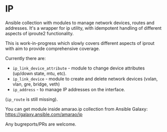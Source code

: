 IP
==

Ansible collection with modules to manage network devices, routes and addresses.
It's a wrapper for ip utility, with idempotent handling of different aspects of iproute2
functionality.

This is work-in-progress which slowly covers different aspects of iprout with aim to
provide comprehensive coverage.

Currently there are:
* `ip_link_device_attribute` - module to change device attributes (up/down state, mtu, etc).
* `ip_link_device` - module to create and delete network devices (vxlan, vlan, gre, bridge, veth)
* `ip_address` - to manage IP addresses on the interface.

(`ip_route` is still missing).

You can get module inside amarao.ip collection from Ansible Galaxy:
https://galaxy.ansible.com/amarao/ip

Any bugreports/PRs are welcome.
